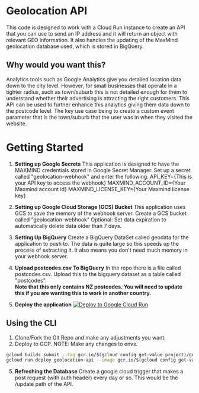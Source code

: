 # Geolocation API
This code is designed to work with a Cloud Run instance to create an API that you can use to send an IP address and it will return an object with relevant GEO information.  It also handles the updating of the MaxMind geolocation database used, which is stored in BigQuery.

## Why would you want this?
Analytics tools such as Google Analytics give you detailed location data down to the city level. However, for small businesses that operate in a tighter radius, such as town/suburb this is not detailed enough for them to understand whether their advertising is attracting the right customers.  This API can be used to further enhance this analytics giving them data down to the postcode level.  The key use case being to create a custom event parameter that is the town/suburb that the user was in when they visited the website. 

# Getting Started
1. **Setting up Google Secrets**
This application is designed to have the MAXMIND credentials stored in Google Secret Manager.  Set up a secret called "geolocation-webhook" and enter the following:
API_KEY={This is your API key to access the webhook}
MAXMIND_ACCOUNT_ID={Your Maxmind account id}
MAXMIND_LICENSE_KEY={Your Maxmind license key}

2. **Setting up Google Cloud Storage (GCS) Bucket**
This application uses GCS to save the memory of the webhook server.  Create a GCS bucket called "geolocation-webhook"
Optional: Set data expiration to automatically delete data older than 7 days.

3. **Setting Up BigQuery**
Create a BigQuery DataSet called geodata for the application to push to. The data is quite large so this speeds up the process of extracting it.  It also means you don't need much memory in your webhook server.

4. **Upload postcodes.csv To BigQuery**
In the repo there is a file called postcodes.csv.  Upload this to the bigquery dataset as a table called "postcodes".  
**Note that this only contains NZ postcodes.  You will need to update this if you are wanting this to work in another country.** 

4. **Deploy the application**
[![Deploy to Google Cloud Run](https://deploy.cloud.run/button.svg)](https://deploy.cloud.run/?git_repo=https://github.com/jamesMorgan654/geolocation_api)

## Using the CLI
1. Clone/Fork the Git Repo and make any adjustments you want.
2. Deploy to GCP. NOTE: Make any changes to envs.
```bash
gcloud builds submit --tag gcr.io/$(gcloud config get-value project)/geolocation-api
gcloud run deploy geolocation-api --image gcr.io/$(gcloud config get-value project)/geolocation-api --platform managed --region us-central1 --allow-unauthenticated --port 8080 --memory 256Mi --cpu 0.25
```

5. **Refreshing the Database**
Create a google cloud trigger that makes a post request (with auth header) every day or so.  This would be the /update path of the API.